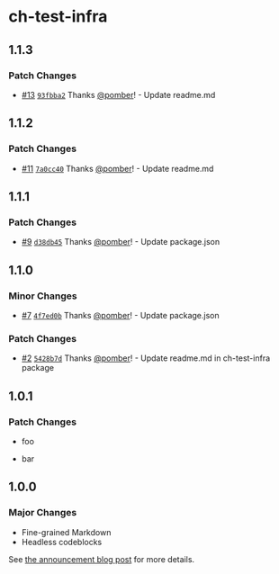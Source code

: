 # ch-test-infra

## 1.1.3

### Patch Changes

- [#13](https://github.com/pomber/infra-test/pull/13) [`93fbba2`](https://github.com/pomber/infra-test/commit/93fbba2b322d1d6da132426d6da38890af51ff0e) Thanks [@pomber](https://github.com/pomber)! - Update readme.md

## 1.1.2

### Patch Changes

- [#11](https://github.com/pomber/infra-test/pull/11) [`7a0cc40`](https://github.com/pomber/infra-test/commit/7a0cc4050c556bb69f6b258a123290daa6c9c6c9) Thanks [@pomber](https://github.com/pomber)! - Update readme.md

## 1.1.1

### Patch Changes

- [#9](https://github.com/pomber/infra-test/pull/9) [`d38db45`](https://github.com/pomber/infra-test/commit/d38db45b9de14e562c7a1119011b215b9587850a) Thanks [@pomber](https://github.com/pomber)! - Update package.json

## 1.1.0

### Minor Changes

- [#7](https://github.com/pomber/infra-test/pull/7) [`4f7ed0b`](https://github.com/pomber/infra-test/commit/4f7ed0be661400aeda04fdfe268575d5a4cc8afd) Thanks [@pomber](https://github.com/pomber)! - Update package.json

### Patch Changes

- [#2](https://github.com/pomber/infra-test/pull/2) [`5428b7d`](https://github.com/pomber/infra-test/commit/5428b7d28e1cc9793a8e14dc61be26f607463963) Thanks [@pomber](https://github.com/pomber)! - Update readme.md in ch-test-infra package

## 1.0.1

### Patch Changes

- foo

- bar

## 1.0.0

### Major Changes

- Fine-grained Markdown
- Headless codeblocks

See [the announcement blog post](https://codehike.org/blog/v1) for more details.
